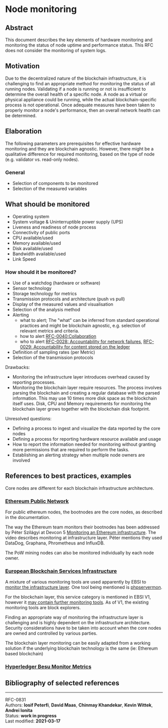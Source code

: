 # Node monitoring

## Abstract
This document describes the key elements of hardware monitoring and monitoring the status of node uptime and performance status. This RFC does not consider the monitoring of system logs.

## Motivation
Due to the decentralized nature of the blockchain infrastructure, it is challenging to find an appropriate method for monitoring the status of all running nodes. Validating if a node is running or not is insufficient to determine the overall health of a specific node. A node as a virtual or physical appliance could be running, while the actual blockchain-specific process is not operational. Once adequate measures have been taken to properly monitor a node's performance, then an overall network health can be determined.

## Elaboration
The following parameters are prerequisites for effective hardware monitoring and they are blockchain agnostic. However, there might be a qualitative difference for required monitoring, based on the type of node (e.g. validator vs. read-only nodes).

### General

* Selection of components to be monitored
* Selection of the measured variables

## What should be monitored

* Operating system
* System voltage & Uninterruptible power supply (UPS)
* Liveness and readiness of node process
* Connectivity of public ports
* CPU available/used
* Memory available/used
* Disk available/used
* Bandwidth available/used
* Link Speed
     

### How should it be monitored?

* Use of a watchdog (hardware or software)
* Sensor technology
* Storage technology for metrics
* Transmission protocols and architecture (push vs pull)
* Display of the measured values and visualisation
* Selection of the analysis method
* Alerting 
    * what to alert; The "what" can be inferred from standard operational practices and might be blockchain agnostic, e.g. selection of relevant metrics and criteria.
    * how to alert [RFC-0040:Collaboration](https://docs.google.com/document/u/0/d/1bH3gH_wW8rMslsyYMo33OMbKabbA5-X-jES6s2XHGwY/edit)
    * who to alert [RFC-0028: Accountability for network failures](https://docs.google.com/document/d/1a1MO9nPTtLCF-33bZ8vOkg0f1CAhl2fsB_eDhUQOHus/edit?usp=sharing), [RFC-0029: Accountability for content stored on the ledger](https://docs.google.com/document/d/1Gu48ySU54FqzB7K23I2Mby-kXhnwP5rX2hyobRrp09w/edit?usp=sharing)
* Definition of sampling rates (per Metric)
* Selection of the transmission protocols

Drawbacks:

* Monitoring the infrastructure layer introduces overhead caused by reporting processes.
* Monitoring the blockchain layer require resources. The process involves parsing the blockchain and creating a regular database with the parsed information. This may use 10 times more disk space as the blockchain itself uses. Disk, CPU and Memory requirements for monitoring the blockchain layer grows together with the blockchain disk footprint.

Unresolved questions:

* Defining a process to ingest and visualize the data reported by the core nodes 
* Defining a process for reporting hardware resource available and usage
* How to report the information needed for monitoring without granting more permissions that are required to perform the tasks.
* Establishing an alerting strategy when multiple node owners are involved
    
## References to best practices, examples
Core nodes are different for each blockchain infrastructure architecture.

### [Ethereum Public Network](https://github.com/ethereum/go-ethereum)

For public ethereum nodes, the bootnodes are the core nodes, as described in the documentation.

The way the Ethereum team monitors their bootnodes has been addressed by Péter Szilágyi at Devcon 5 [Monitoring an Ethereum infrastructure](https://www.youtube.com/watch?v=2I_Cfr-OUp4). The video describes monitoring at infrastructure layer. Péter mentions they used DataDog, Graphana, Phrometheus and InfluxDB.

The PoW mining nodes can also be monitored individually by each node owner.

### [European Blockchain Services Infrastructure](https://ec.europa.eu/cefdigital/wiki/display/CEFDIGITAL/EBSI)

A mixture of various monitoring tools are used apparently by EBSI to [monitor the infrastructure layer](https://ec.europa.eu/cefdigital/wiki/display/CEFDIGITALEBSI/Monitoring+of+the+Infrastructure). One tool being mentioned is [phpservermon](https://github.com/phpservermon/phpservermon).

For the blockchain layer, this service category is mentioned in EBSI V1, however it [may contain further monitoring tools](https://ec.europa.eu/cefdigital/wiki/display/CEFDIGITALEBSI/Blockchain+Monitoring). As of V1, the existing monitoring tools are block explorers.

Finding an appropriate way of monitoring the infrastructure layer is challenging and is highly dependent on the infrastructure architecture. Security considerations have to be taken into account when the core nodes are owned and controlled by various parties.

The blockchain layer monitoring can be easily adapted from a working solution if the underlying blockchain technology is the same (ie: Ethereum based blockchain)

### [Hyperledger Besu Monitor Metrics](https://besu.hyperledger.org/en/stable/HowTo/Monitor/Metrics/)

## Bibliography of selected references

---- 

RFC-0831   
Authors: **Iosif Peterfi**, **David Maas**, **Chinmay Khandekar**, **Kevin Wittek**, **Andrei Ionita**   
Status:  **work in progress**     
Last modified: **2021-03-17**